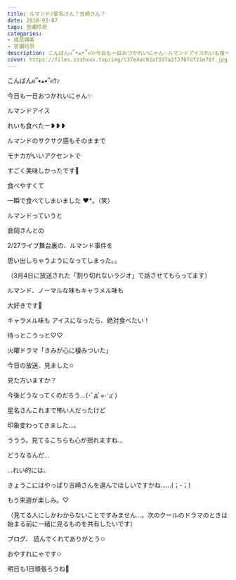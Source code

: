 ```yaml
---
title: ルマンド/星名さん？吉崎さん？
date: 2018-03-07
tags: 宮瀬玲奈
categories: 
- 成员博客
- 宮瀬玲奈
description: こんばんฅ՞•ﻌ•՞ฅﾜﾝ今日も一日おつかれいにゃん✨ルマンドアイスれいも食べたー‪❥❥❥‬ルマンドのサクサク感もそのままでモナカがいいアクセントですご...
cover: https://files.zzzhxxx.top/img/c37e4ac92af337a2f376fdf21e78f.jpg 
---
```





こんばんฅ՞•ﻌ•՞ฅﾜﾝ


今日も一日おつかれいにゃん✨







ルマンドアイス

れいも食べたー‪❥❥❥‬









ルマンドのサクサク感もそのままで

モナカがいいアクセントで

すごく美味しかったです💓



食べやすくて

一瞬で食べてしまいました ❤︎*。（笑）








ルマンドっていうと

倉岡さんとの

2/27ライブ舞台裏の、ルマンド事件を


思い出しちゃうようになってしまった。。


（3月4日に放送された「割り切れないラジオ」で話させてもらってます）














ルマンド、ノーマルな味もキャラメル味も

大好きです💓



キャラメル味も
アイスになったら、絶対食べたい！




待っとこうっと♡♡

















火曜ドラマ「きみが心に棲みついた」


今日の放送、見ました✩



見た方いますか？









今後どうなってくのだろう...(･ﾟдﾟ`≡･ﾟдﾟ`)





星名さんこれまで怖い人だったけど

印象変わってきました...。





ううう。見てるこちらも心が揺れますね...



どうなるんだ...









...れい的には、



きょうこにはやっぱり吉崎さんを選んでほしいですかね......(；-；)





もう来週が楽しみ。♡




（見てる人にしかわからないことですみません...。次のクールのドラマのときは始まる前に一緒に見るものを共有したいです）









ブログ、
読んでくれてありがとう✩



おやすれにゃです✩



明日も1日頑張ろうね💓


